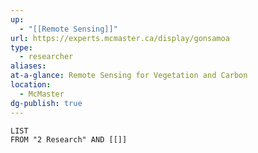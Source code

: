 ```yaml
---
up:
  - "[[Remote Sensing]]"
url: https://experts.mcmaster.ca/display/gonsamoa
type:
  - researcher
aliases: 
at-a-glance: Remote Sensing for Vegetation and Carbon
location:
  - McMaster
dg-publish: true
---
```


```dataview
LIST
FROM "2 Research" AND [[]]
```
